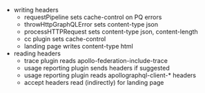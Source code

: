 - writing headers
  - requestPipeline sets cache-control on PQ errors
  - throwHttpGraphQLError sets content-type json
  - processHTTPRequest sets content-type json, content-length
  - cc plugin sets cache-control
  - landing page writes content-type html
- reading headers
  - trace plugin reads apollo-federation-include-trace
  - usage reporting plugin sends headers if suggested
  - usage reporting plugin reads apollographql-client-* headers
  - accept headers read (indirectly) for landing page
